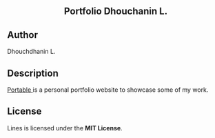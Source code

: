 <h2 align="center"> Portfolio Dhouchanin L. </h2>



## Author
Dhouchdhanin L.

## Description
<a href="https://pangchewe.github.io/Portfolio_Dhouchl" target="_blank"> Portable </a> is a personal portfolio website to showcase some of my work. <!-- Built using HTML5, CSS3 and Vanilla Javascript, and hosted with GitHub Pages. -->

## License
Lines is licensed under the **MIT License**.
